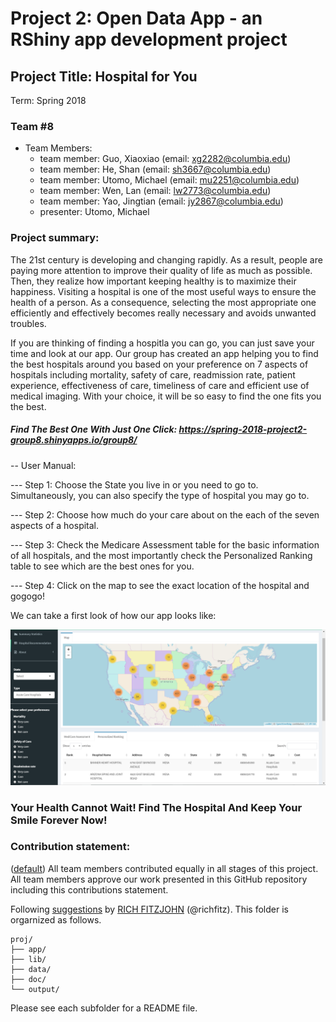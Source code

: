 # Project 2: Open Data App - an RShiny app development project

## Project Title: Hospital for You
Term: Spring 2018

### Team #8
+ Team Members:
	+ team member: Guo, Xiaoxiao (email: xg2282@columbia.edu)
	+ team member: He, Shan (email: sh3667@columbia.edu)
	+ team member: Utomo, Michael (email: mu2251@columbia.edu)
	+ team member: Wen, Lan (email: lw2773@columbia.edu)
	+ team member: Yao, Jingtian (email: jy2867@columbia.edu)
  + presenter: Utomo, Michael
  
### **Project summary**: 

The 21st century is developing and changing rapidly. As a result, people are paying more attention to improve their quality of life as much as possible. Then, they realize how important keeping healthy is to maximize their happiness. Visiting a hospital is one of the most useful ways to ensure the health of a person. As a consequence, selecting the most appropriate one efficiently and effectively becomes really necessary and avoids unwanted troubles.

If you are thinking of finding a hospitla you can go, you can just save your time and look at our app. Our group has created an app helping you to find the best hospitals around you based on your preference on 7 aspects of hospitals including mortality, safety of care, readmission rate, patient experience, effectiveness of care, timeliness of care and efficient use of medical imaging. With your choice, it will be so easy to find the one fits you the best.

##### Find The Best One With Just One Click: https://spring-2018-project2-group8.shinyapps.io/group8/

-- User Manual:

--- Step 1: Choose the State you live in or you need to go to. Simultaneously, you can also specify the type of hospital you may go to.

--- Step 2: Choose how much do your care about on the each of the seven aspects of a hospital.

--- Step 3: Check the Medicare Assessment table for the basic information of all hospitals, and the most importantly check the Personalized Ranking table to see which are the best ones for you.

--- Step 4: Click on the map to see the exact location of the hospital and gogogo!

We can take a first look of how our app looks like:

![screenshot](doc/Overlook.jpg)

### Your Health Cannot Wait! Find The Hospital And Keep Your Smile Forever Now!

### **Contribution statement**: 

([default](doc/a_note_on_contributions.md)) All team members contributed equally in all stages of this project. All team members approve our work presented in this GitHub repository including this contributions statement. 

Following [suggestions](http://nicercode.github.io/blog/2013-04-05-projects/) by [RICH FITZJOHN](http://nicercode.github.io/about/#Team) (@richfitz). This folder is orgarnized as follows.

```
proj/
├── app/
├── lib/
├── data/
├── doc/
└── output/
```

Please see each subfolder for a README file.

